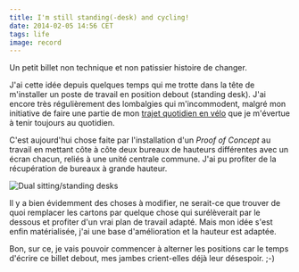 ```yaml
---
title: I'm still standing(-desk) and cycling!
date: 2014-02-05 14:56 CET
tags: life
image: record
---
```

Un petit billet non technique et non patissier histoire de changer.

J'ai cette idée depuis quelques temps qui me trotte dans la tête de m'installer un poste de travail en position debout (standing desk). J'ai encore très régulièrement des lombalgies qui m'incommodent, malgré mon initiative de faire une partie de mon [trajet quotidien en vélo](/blog/2013/mon-premier-deplacement-en-velotaf) que je m'évertue à tenir toujours au quotidien.

C'est aujourd'hui chose faite par l'installation d'un *Proof of Concept* au travail en mettant côte à côte deux bureaux de hauteurs différentes avec un écran chacun, reliés à une unité centrale commune. J'ai pu profiter de la récupération de bureaux à grande hauteur.

![Dual sitting/standing desks](https://pbs.twimg.com/media/Bft01zWIgAAHicE.jpg)

Il y a bien évidemment des choses à modifier, ne serait-ce que trouver de quoi remplacer les cartons par quelque chose qui surélèverait par le dessous et profiter d'un vrai plan de travail adapté. Mais mon idée s'est enfin matérialisée, j'ai une base d'amélioration et la hauteur est adaptée.

Bon, sur ce, je vais pouvoir commencer à alterner les positions car le temps d'écrire ce billet debout, mes jambes crient-elles déjà leur désespoir. ;-)
